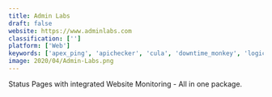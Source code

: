 ```yaml
---
title: Admin Labs
draft: false 
website: https://www.adminlabs.com
classification: ['']
platform: ['Web']
keywords: ['apex_ping', 'apichecker', 'cula', 'downtime_monkey', 'logicmonitor', 'monitis', 'monitority', 'pingdom', 'pingometer', 'rapidspike', 'service_uptime', 'site24x7', 'siteuptime', 'statuscake', 'statuspage.io', 'super_monitoring', 'updown.io']
image: 2020/04/Admin-Labs.png
---
```

Status Pages with integrated Website Monitoring - All in one package.